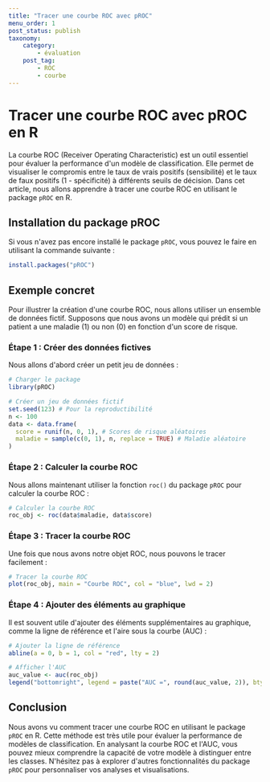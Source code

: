 ```yaml
---
title: "Tracer une courbe ROC avec pROC"
menu_order: 1
post_status: publish
taxonomy:
    category:
        - évaluation
    post_tag:
        - ROC
        - courbe
---
```


# Tracer une courbe ROC avec pROC en R

La courbe ROC (Receiver Operating Characteristic) est un outil essentiel pour évaluer la performance d'un modèle de classification. Elle permet de visualiser le compromis entre le taux de vrais positifs (sensibilité) et le taux de faux positifs (1 - spécificité) à différents seuils de décision. Dans cet article, nous allons apprendre à tracer une courbe ROC en utilisant le package `pROC` en R.

## Installation du package pROC

Si vous n'avez pas encore installé le package `pROC`, vous pouvez le faire en utilisant la commande suivante :

```R
install.packages("pROC")
```

## Exemple concret

Pour illustrer la création d'une courbe ROC, nous allons utiliser un ensemble de données fictif. Supposons que nous avons un modèle qui prédit si un patient a une maladie (1) ou non (0) en fonction d'un score de risque.

### Étape 1 : Créer des données fictives

Nous allons d'abord créer un petit jeu de données :

```R
# Charger le package
library(pROC)

# Créer un jeu de données fictif
set.seed(123) # Pour la reproductibilité
n <- 100
data <- data.frame(
  score = runif(n, 0, 1), # Scores de risque aléatoires
  maladie = sample(c(0, 1), n, replace = TRUE) # Maladie aléatoire
)
```

### Étape 2 : Calculer la courbe ROC

Nous allons maintenant utiliser la fonction `roc()` du package `pROC` pour calculer la courbe ROC :

```R
# Calculer la courbe ROC
roc_obj <- roc(data$maladie, data$score)
```

### Étape 3 : Tracer la courbe ROC

Une fois que nous avons notre objet ROC, nous pouvons le tracer facilement :

```R
# Tracer la courbe ROC
plot(roc_obj, main = "Courbe ROC", col = "blue", lwd = 2)
```

### Étape 4 : Ajouter des éléments au graphique

Il est souvent utile d'ajouter des éléments supplémentaires au graphique, comme la ligne de référence et l'aire sous la courbe (AUC) :

```R
# Ajouter la ligne de référence
abline(a = 0, b = 1, col = "red", lty = 2)

# Afficher l'AUC
auc_value <- auc(roc_obj)
legend("bottomright", legend = paste("AUC =", round(auc_value, 2)), bty = "n")
```

## Conclusion

Nous avons vu comment tracer une courbe ROC en utilisant le package `pROC` en R. Cette méthode est très utile pour évaluer la performance de modèles de classification. En analysant la courbe ROC et l'AUC, vous pouvez mieux comprendre la capacité de votre modèle à distinguer entre les classes. N'hésitez pas à explorer d'autres fonctionnalités du package `pROC` pour personnaliser vos analyses et visualisations.

